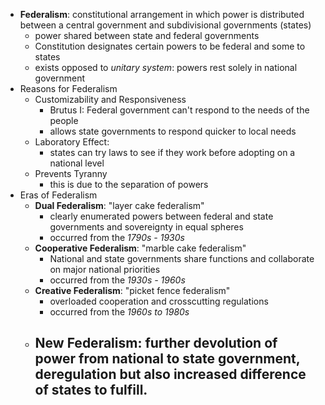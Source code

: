 - **Federalism**: constitutional arrangement in which power is distributed between a central government and subdivisional governments (states) 
	- power shared between state and federal governments
	- Constitution designates certain powers to be federal and some to states
	- exists opposed to *unitary system*: powers rest solely in national government
- Reasons for Federalism
	- Customizability and Responsiveness
		- Brutus I: Federal government can't respond to the needs of the people
		- allows state governments to respond quicker to local needs
	- Laboratory Effect:
		- states can try laws to see if they work before adopting on a national level
	- Prevents Tyranny
		- this is due to the separation of powers
- Eras of Federalism
	- **Dual Federalism**: "layer cake federalism"
		- clearly enumerated powers between federal and state governments and sovereignty in equal spheres
		- occurred from the *1790s - 1930s*
	-  **Cooperative Federalism**: "marble cake federalism"
		- National and state governments share functions and collaborate on major national priorities
		- occurred from the *1930s - 1960s*
	- **Creative Federalism**: "picket fence federalism"
		- overloaded cooperation and crosscutting regulations
		- occurred from the *1960s to 1980s*
	- **New Federalism**: further devolution of power from national to state government, deregulation but also increased difference of states to fulfill.
		- 